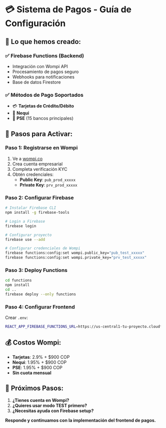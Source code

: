 # 💳 Sistema de Pagos - Guía de Configuración

## 🎯 **Lo que hemos creado:**

### ✅ **Firebase Functions** (Backend)
- Integración con Wompi API
- Procesamiento de pagos seguro
- Webhooks para notificaciones
- Base de datos Firestore

### ✅ **Métodos de Pago Soportados**
- 💳 **Tarjetas de Crédito/Débito**
- 📱 **Nequi**
- 🏦 **PSE** (15 bancos principales)

## 🚀 **Pasos para Activar:**

### **Paso 1: Registrarse en Wompi**
1. Ve a [wompi.co](https://wompi.co)
2. Crea cuenta empresarial
3. Completa verificación KYC
4. Obtén credenciales:
   - **Public Key**: `pub_prod_xxxxx`
   - **Private Key**: `prv_prod_xxxxx`

### **Paso 2: Configurar Firebase**
```bash
# Instalar Firebase CLI
npm install -g firebase-tools

# Login a Firebase
firebase login

# Configurar proyecto
firebase use --add

# Configurar credenciales de Wompi
firebase functions:config:set wompi.public_key="pub_test_xxxxx"
firebase functions:config:set wompi.private_key="prv_test_xxxxx"
```

### **Paso 3: Deploy Functions**
```bash
cd functions
npm install
cd ..
firebase deploy --only functions
```

### **Paso 4: Configurar Frontend**
Crear `.env`:
```bash
REACT_APP_FIREBASE_FUNCTIONS_URL=https://us-central1-tu-proyecto.cloudfunctions.net
```

## 💰 **Costos Wompi:**
- **Tarjetas**: 2.9% + $900 COP
- **Nequi**: 1.95% + $900 COP  
- **PSE**: 1.95% + $900 COP
- **Sin cuota mensual**

## 🔧 **Próximos Pasos:**

1. **¿Tienes cuenta en Wompi?**
2. **¿Quieres usar modo TEST primero?**
3. **¿Necesitas ayuda con Firebase setup?**

**Responde y continuamos con la implementación del frontend de pagos.**